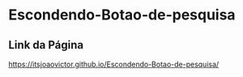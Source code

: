 # Escondendo-Botao-de-pesquisa
## Link da Página
https://itsjoaovictor.github.io/Escondendo-Botao-de-pesquisa/

